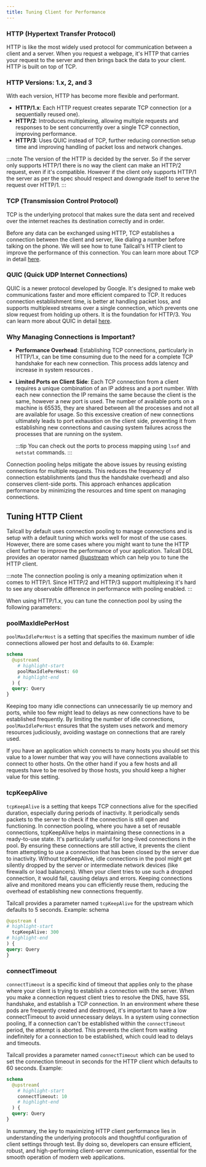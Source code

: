 ```yaml
---
title: Tuning Client for Performance
---
```


### HTTP (Hypertext Transfer Protocol)

HTTP is like the most widely used protocol for communication between a client and a server. When you request a webpage, it's HTTP that carries your request to the server and then brings back the data to your client. HTTP is built on top of TCP.

### HTTP Versions: 1.x, 2, and 3

With each version, HTTP has become more flexible and performant.

- **HTTP/1.x**: Each HTTP request creates separate TCP connection (or a sequentially reused one).
- **HTTP/2**:
  Introduces multiplexing, allowing multiple requests and responses to be sent concurrently over a single TCP connection, improving performance.
- **HTTP/3**:
  Uses QUIC instead of TCP, further reducing connection setup time and improving handling of packet loss and network changes.

:::note
The version of the HTTP is decided by the server. So if the server only supports HTTP/1 there is no way the client can make an HTTP/2 request, even if it's compatible. However if the client only supports HTTP/1 the server as per the spec should respect and downgrade itself to serve the request over HTTP/1.
:::

### TCP (Transmission Control Protocol)

TCP is the underlying protocol that makes sure the data sent and received over the internet reaches its destination correctly and in order.

Before any data can be exchanged using HTTP, TCP establishes a connection between the client and server, like dialing a number before talking on the phone. We will see how to tune Tailcall's HTTP client to improve the performance of this connection. You can learn more about TCP in detail [here](https://www.techtarget.com/searchnetworking/definition/TCP).

### QUIC (Quick UDP Internet Connections)

QUIC is a newer protocol developed by Google. It's designed to make web communications faster and more efficient compared to TCP. It reduces connection establishment time, is better at handling packet loss, and supports multiplexed streams over a single connection, which prevents one slow request from holding up others. It is the foundation for HTTP/3.
You can learn more about QUIC in detail [here](https://blog.cloudflare.com/the-road-to-quic).

### Why Managing Connections is Important?

- **Performance Overhead**:
  Establishing TCP connections, particularly in HTTP/1.x, can be time consuming due to the need for a complete TCP handshake for each new connection. This process adds latency and increase in system resources .

- **Limited Ports on Client Side**:
  Each TCP connection from a client requires a unique combination of an IP address and a port number. With each new connection the IP remains the same because the client is the same, however a new port is used. The number of available ports on a machine is 65535, they are shared between all the processes and not all are available for usage. So this excessive creation of new connections ultimately leads to port exhaustion on the client side, preventing it from establishing new connections and causing system failures across the processes that are running on the system.

  :::tip
  You can check out the ports to process mapping using `lsof` and `netstat` commands.
  :::

Connection pooling helps mitigate the above issues by reusing existing connections for multiple requests. This reduces the frequency of connection establishments (and thus the handshake overhead) and also conserves client-side ports. This approach enhances application performance by minimizing the resources and time spent on managing connections.

## Tuning HTTP Client

Tailcall by default uses connection pooling to manage connections and is setup with a default tuning which works well for most of the use cases. However, there are some cases where you might want to tune the HTTP client further to improve the performance of your application. Tailcall DSL provides an operator named [@upstream] which can help you to tune the HTTP client.

[@upstream]: ../operators/upstream.md

:::note
The connection pooling is only a meaning optimization when it comes to HTTP/1. Since HTTP/2 and HTTP/3 support multiplexing it's hard to see any observable difference in performance with pooling enabled.
:::

When using HTTP/1.x, you can tune the connection pool by using the following parameters:

### poolMaxIdlePerHost

`poolMaxIdlePerHost` is a setting that specifies the maximum number of idle connections allowed per host and defaults to `60`. Example:

```graphql showLineNumbers
schema
  @upstream(
    # highlight-start
    poolMaxIdlePerHost: 60
    # highlight-end
  ) {
  query: Query
}
```

Keeping too many idle connections can unnecessarily tie up memory and ports, while too few might lead to delays as new connections have to be established frequently. By limiting the number of idle connections, `poolMaxIdlePerHost` ensures that the system uses network and memory resources judiciously, avoiding wastage on connections that are rarely used.

If you have an application which connects to many hosts you should set this value to a lower number that way you will have connections available to connect to other hosts. On the other hand if you a few hosts and all requests have to be resolved by those hosts, you should keep a higher value for this setting.

### tcpKeepAlive

`tcpKeepAlive` is a setting that keeps TCP connections alive for the specified duration, especially during periods of inactivity. It periodically sends packets to the server to check if the connection is still open and functioning. In connection pooling, where you have a set of reusable connections, tcpKeepAlive helps in maintaining these connections in a ready-to-use state. It's particularly useful for long-lived connections in the pool. By ensuring these connections are still active, it prevents the client from attempting to use a connection that has been closed by the server due to inactivity. Without tcpKeepAlive, idle connections in the pool might get silently dropped by the server or intermediate network devices (like firewalls or load balancers). When your client tries to use such a dropped connection, it would fail, causing delays and errors. Keeping connections alive and monitored means you can efficiently reuse them, reducing the overhead of establishing new connections frequently.

Tailcall provides a parameter named `tcpKeepAlive` for the upstream which defaults to 5 seconds. Example:
schema

```graphql
@upstream (
# highlight-start
  tcpKeepAlive: 300
# highlight-end
) {
query: Query
}

```

### connectTimeout

`connectTimeout` is a specific kind of timeout that applies only to the phase where your client is trying to establish a connection with the server. When you make a connection request client tries to resolve the DNS, have SSL handshake, and establish a TCP connection. In an environment where these pods are frequently created and destroyed, it's important to have a low connectTimeout to avoid unnecessary delays. In a system using connection pooling, If a connection can't be established within the `connectTimeout` period, the attempt is aborted. This prevents the client from waiting indefinitely for a connection to be established, which could lead to delays and timeouts.

Tailcall provides a parameter named `connectTimeout` which can be used to set the connection timeout in seconds for the HTTP client which defaults to 60 seconds. Example:

```graphql showLineNumbers
schema
  @upstream(
    # highlight-start
    connectTimeout: 10
    # highlight-end
  ) {
  query: Query
}
```

In summary, the key to maximizing HTTP client performance lies in understanding the underlying protocols and thoughtful configuration of client settings through test. By doing so, developers can ensure efficient, robust, and high-performing client-server communication, essential for the smooth operation of modern web applications.
